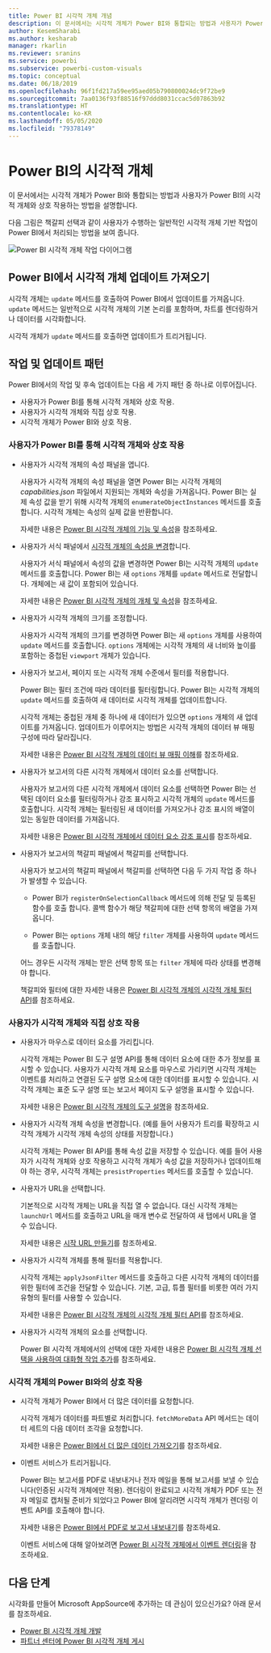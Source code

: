 ```yaml
---
title: Power BI 시각적 개체 개념
description: 이 문서에서는 시각적 개체가 Power BI와 통합되는 방법과 사용자가 Power BI의 시각적 개체와 상호 작용하는 방법을 설명합니다.
author: KesemSharabi
ms.author: kesharab
manager: rkarlin
ms.reviewer: sranins
ms.service: powerbi
ms.subservice: powerbi-custom-visuals
ms.topic: conceptual
ms.date: 06/18/2019
ms.openlocfilehash: 96f1fd217a59ee95aed05b790800024dc9f72be9
ms.sourcegitcommit: 7aa0136f93f88516f97ddd8031ccac5d07863b92
ms.translationtype: HT
ms.contentlocale: ko-KR
ms.lasthandoff: 05/05/2020
ms.locfileid: "79378149"
---
```

# <a name="visuals-in-power-bi"></a>Power BI의 시각적 개체

이 문서에서는 시각적 개체가 Power BI와 통합되는 방법과 사용자가 Power BI의 시각적 개체와 상호 작용하는 방법을 설명합니다. 

다음 그림은 책갈피 선택과 같이 사용자가 수행하는 일반적인 시각적 개체 기반 작업이 Power BI에서 처리되는 방법을 보여 줍니다.

![Power BI 시각적 개체 작업 다이어그램](media/power-bi-visuals-concept/visual-concept.svg)

## <a name="visuals-get-updates-from-power-bi"></a>Power BI에서 시각적 개체 업데이트 가져오기

시각적 개체는 `update` 메서드를 호출하여 Power BI에서 업데이트를 가져옵니다. `update` 메서드는 일반적으로 시각적 개체의 기본 논리를 포함하며, 차트를 렌더링하거나 데이터를 시각화합니다.

시각적 개체가 `update` 메서드를 호출하면 업데이트가 트리거됩니다.

## <a name="action-and-update-patterns"></a>작업 및 업데이트 패턴

Power BI에서의 작업 및 후속 업데이트는 다음 세 가지 패턴 중 하나로 이루어집니다.

* 사용자가 Power BI를 통해 시각적 개체와 상호 작용.
* 사용자가 시각적 개체와 직접 상호 작용.
* 시각적 개체가 Power BI와 상호 작용.

### <a name="user-interacts-with-a-visual-through-power-bi"></a>사용자가 Power BI를 통해 시각적 개체와 상호 작용

* 사용자가 시각적 개체의 속성 패널을 엽니다.

    사용자가 시각적 개체의 속성 패널을 열면 Power BI는 시각적 개체의 *capabilities.json* 파일에서 지원되는 개체와 속성을 가져옵니다. Power BI는 실제 속성 값을 받기 위해 시각적 개체의 `enumerateObjectInstances` 메서드를 호출합니다. 시각적 개체는 속성의 실제 값을 반환합니다.

    자세한 내용은 [Power BI 시각적 개체의 기능 및 속성](capabilities.md)을 참조하세요.

* 사용자가 서식 패널에서 [시각적 개체의 속성을 변경](../../visuals/power-bi-visualization-customize-title-background-and-legend.md)합니다.

    사용자가 서식 패널에서 속성의 값을 변경하면 Power BI는 시각적 개체의 `update` 메서드를 호출합니다. Power BI는 새 `options` 개체를 `update` 메서드로 전달합니다. 개체에는 새 값이 포함되어 있습니다.

    자세한 내용은 [Power BI 시각적 개체의 개체 및 속성](objects-properties.md)을 참조하세요.

* 사용자가 시각적 개체의 크기를 조정합니다.

    사용자가 시각적 개체의 크기를 변경하면 Power BI는 새 `options` 개체를 사용하여 `update` 메서드를 호출합니다. `options` 개체에는 시각적 개체의 새 너비와 높이를 포함하는 중첩된 `viewport` 개체가 있습니다.

* 사용자가 보고서, 페이지 또는 시각적 개체 수준에서 필터를 적용합니다.

    Power BI는 필터 조건에 따라 데이터를 필터링합니다. Power BI는 시각적 개체의 `update` 메서드를 호출하여 새 데이터로 시각적 개체를 업데이트합니다.

    시각적 개체는 중첩된 개체 중 하나에 새 데이터가 있으면 `options` 개체의 새 업데이트를 가져옵니다. 업데이트가 이루어지는 방법은 시각적 개체의 데이터 뷰 매핑 구성에 따라 달라집니다.

    자세한 내용은 [Power BI 시각적 개체의 데이터 뷰 매핑 이해](dataview-mappings.md)를 참조하세요.

* 사용자가 보고서의 다른 시각적 개체에서 데이터 요소를 선택합니다.

    사용자가 보고서의 다른 시각적 개체에서 데이터 요소를 선택하면 Power BI는 선택된 데이터 요소를 필터링하거나 강조 표시하고 시각적 개체의 `update` 메서드를 호출합니다. 시각적 개체는 필터링된 새 데이터를 가져오거나 강조 표시의 배열이 있는 동일한 데이터를 가져옵니다.

    자세한 내용은 [Power BI 시각적 개체에서 데이터 요소 강조 표시](highlight.md)를 참조하세요.

* 사용자가 보고서의 책갈피 패널에서 책갈피를 선택합니다.

    사용자가 보고서의 책갈피 패널에서 책갈피를 선택하면 다음 두 가지 작업 중 하나가 발생할 수 있습니다.

    * Power BI가 `registerOnSelectionCallback` 메서드에 의해 전달 및 등록된 함수를 호출 합니다. 콜백 함수가 해당 책갈피에 대한 선택 항목의 배열을 가져옵니다.

    * Power BI는 `options` 개체 내의 해당 `filter` 개체를 사용하여 `update` 메서드를 호출합니다.

    어느 경우든 시각적 개체는 받은 선택 항목 또는 `filter` 개체에 따라 상태를 변경해야 합니다.

    책갈피와 필터에 대한 자세한 내용은 [Power BI 시각적 개체의 시각적 개체 필터 API](filter-api.md)를 참조하세요.

### <a name="user-interacts-with-the-visual-directly"></a>사용자가 시각적 개체와 직접 상호 작용

* 사용자가 마우스로 데이터 요소를 가리킵니다.

    시각적 개체는 Power BI 도구 설명 API를 통해 데이터 요소에 대한 추가 정보를 표시할 수 있습니다. 사용자가 시각적 개체 요소를 마우스로 가리키면 시각적 개체는 이벤트를 처리하고 연결된 도구 설명 요소에 대한 데이터를 표시할 수 있습니다. 시각적 개체는 표준 도구 설명 또는 보고서 페이지 도구 설명을 표시할 수 있습니다.

    자세한 내용은 [Power BI 시각적 개체의 도구 설명](add-tooltips.md)을 참조하세요.

* 사용자가 시각적 개체 속성을 변경합니다. (예를 들어 사용자가 트리를 확장하고 시각적 개체가 시각적 개체 속성의 상태를 저장합니다.)

    시각적 개체는 Power BI API를 통해 속성 값을 저장할 수 있습니다. 예를 들어 사용자가 시각적 개체와 상호 작용하고 시각적 개체가 속성 값을 저장하거나 업데이트해야 하는 경우, 시각적 개체는 `presistProperties` 메서드를 호출할 수 있습니다.

* 사용자가 URL을 선택합니다.

    기본적으로 시각적 개체는 URL을 직접 열 수 없습니다. 대신 시각적 개체는 `launchUrl` 메서드를 호출하고 URL을 매개 변수로 전달하여 새 탭에서 URL을 열 수 있습니다.

    자세한 내용은 [시작 URL 만들기](launch-url.md)를 참조하세요.

* 사용자가 시각적 개체를 통해 필터를 적용합니다.

    시각적 개체는 `applyJsonFilter` 메서드를 호출하고 다른 시각적 개체의 데이터를 위한 필터에 조건을 전달할 수 있습니다. 기본, 고급, 튜플 필터를 비롯한 여러 가지 유형의 필터를 사용할 수 있습니다.

    자세한 내용은 [Power BI 시각적 개체의 시각적 개체 필터 API](filter-api.md)를 참조하세요.

* 사용자가 시각적 개체의 요소를 선택합니다.

    Power BI 시각적 개체에서의 선택에 대한 자세한 내용은 [Power BI 시각적 개체 선택을 사용하여 대화형 작업 추가](selection-api.md)를 참조하세요.

### <a name="visual-interacts-with-power-bi"></a>시각적 개체의 Power BI와의 상호 작용

* 시각적 개체가 Power BI에서 더 많은 데이터를 요청합니다.

    시각적 개체가 데이터를 파트별로 처리합니다. `fetchMoreData` API 메서드는 데이터 세트의 다음 데이터 조각을 요청합니다.

    자세한 내용은 [Power BI에서 더 많은 데이터 가져오기](fetch-more-data.md)를 참조하세요.

* 이벤트 서비스가 트리거됩니다.

    Power BI는 보고서를 PDF로 내보내거나 전자 메일을 통해 보고서를 보낼 수 있습니다(인증된 시각적 개체에만 적용). 렌더링이 완료되고 시각적 개체가 PDF 또는 전자 메일로 캡처될 준비가 되었다고 Power BI에 알리려면 시각적 개체가 렌더링 이벤트 API를 호출해야 합니다.

    자세한 내용은 [Power BI에서 PDF로 보고서 내보내기](../../consumer/end-user-pdf.md)를 참조하세요.

    이벤트 서비스에 대해 알아보려면 [Power BI 시각적 개체에서 이벤트 렌더링](event-service.md)을 참조하세요.

## <a name="next-steps"></a>다음 단계

시각화를 만들어 Microsoft AppSource에 추가하는 데 관심이 있으신가요?  아래 문서를 참조하세요.

* [Power BI 시각적 개체 개발](./custom-visual-develop-tutorial.md)
* [파트너 센터에 Power BI 시각적 개체 게시](office-store.md)
